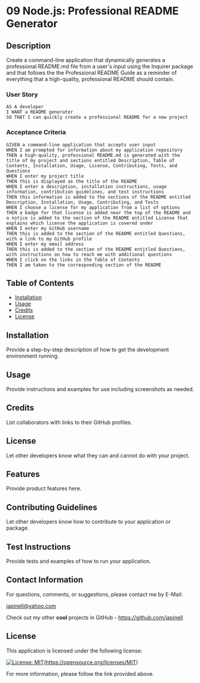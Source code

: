 # 09 Node.js: Professional README Generator

## Description

Create a command-line application that dynamically generates a professional README.md file from a user's input using the Inquirer package and that follows the the Professional README Guide as a reminder of everything that a high-quality, professional README should contain.

### User Story

```
AS A developer
I WANT a README generator
SO THAT I can quickly create a professional README for a new project
```

### Acceptance Criteria

```
GIVEN a command-line application that accepts user input
WHEN I am prompted for information about my application repository
THEN a high-quality, professional README.md is generated with the title of my project and sections entitled Description, Table of Contents, Installation, Usage, License, Contributing, Tests, and Questions
WHEN I enter my project title
THEN this is displayed as the title of the README
WHEN I enter a description, installation instructions, usage information, contribution guidelines, and test instructions
THEN this information is added to the sections of the README entitled Description, Installation, Usage, Contributing, and Tests
WHEN I choose a license for my application from a list of options
THEN a badge for that license is added near the top of the README and a notice is added to the section of the README entitled License that explains which license the application is covered under
WHEN I enter my GitHub username
THEN this is added to the section of the README entitled Questions, with a link to my GitHub profile
WHEN I enter my email address
THEN this is added to the section of the README entitled Questions, with instructions on how to reach me with additional questions
WHEN I click on the links in the Table of Contents
THEN I am taken to the corresponding section of the README
```

## Table of Contents

- [Installation](#installation)
- [Usage](#usage)
- [Credits](#credits)
- [License](#license)

## Installation

Provide a step-by-step description of how to get the development environment running.

## Usage

Provide instructions and examples for use including screenshots as needed.

## Credits

List collaborators with links to their GitHub profiles.

## License

Let other developers know what they can and cannot do with your project.

## Features

Provide product features here.

## Contributing Guidelines

Let other developers know how to contribute to your application or package.

## Test Instructions

Provide tests and examples of how to run your application.

## Contact Information

For questions, comments, or suggestions, please contact me by E-Mail:

japinell@yahoo.com

Check out my other **cool** projects in GitHub - https://github.com/japinell

## License

This application is licensed under the following license:

[![License: MIT](https://img.shields.io/badge/License-MIT-yellow.svg)](https://opensource.org/licenses/MIT)(https://opensource.org/licenses/MIT)

For more information, please follow the link provided above.